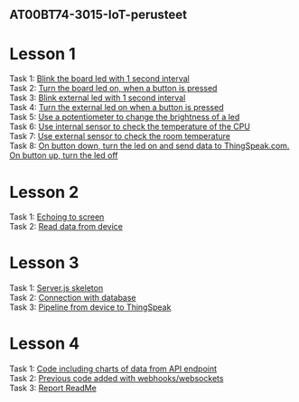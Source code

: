 ## AT00BT74-3015-IoT-perusteet

# Lesson 1
Task 1: [Blink the board led with 1 second interval](https://github.com/MtrS4n0/AT00BT74-3015-IoT-perusteet/blob/584a2a84ebe72c988137163139729655580c43d4/L1_T1)<br />
Task 2: [Turn the board led on, when a button is pressed](https://github.com/MtrS4n0/AT00BT74-3015-IoT-perusteet/blob/9ff26e83be782f1bdf6c37522f208a795b9bb45d/L1_T2)<br />
Task 3: [Blink external led with 1 second interval](https://github.com/MtrS4n0/AT00BT74-3015-IoT-perusteet/blob/3a8f630d9b8d3c3e5d0e41dd766b82a8e8feb3d2/L1_T3)<br />
Task 4: [Turn the external led on when a button is pressed](https://github.com/MtrS4n0/AT00BT74-3015-IoT-perusteet/blob/3a8f630d9b8d3c3e5d0e41dd766b82a8e8feb3d2/L1_T4)<br />
Task 5: [Use a potentiometer to change the brightness of a led](https://github.com/MtrS4n0/AT00BT74-3015-IoT-perusteet/blob/3a8f630d9b8d3c3e5d0e41dd766b82a8e8feb3d2/L1_T5)<br />
Task 6: [Use internal sensor to check the temperature of the CPU](https://github.com/MtrS4n0/AT00BT74-3015-IoT-perusteet/blob/3a8f630d9b8d3c3e5d0e41dd766b82a8e8feb3d2/L1_T6)<br />
Task 7: [Use external sensor to check the room temperature]()<br />
Task 8: [On button down, turn the led on and send data to ThingSpeak.com. On button up, turn the led off]()<br />

# Lesson 2
Task 1: [Echoing to screen](https://github.com/MtrS4n0/AT00BT74-3015-IoT-perusteet/blob/0822aed2c19d2a6ca1992acd78214a9d7b10546a/L2_T1)<br />
Task 2: [Read data from device](https://github.com/MtrS4n0/AT00BT74-3015-IoT-perusteet/blob/0822aed2c19d2a6ca1992acd78214a9d7b10546a/L2_T3)<br />

# Lesson 3
Task 1: [Server.js skeleton](https://github.com/MtrS4n0/AT00BT74-3015-IoT-perusteet/blob/cf66e64ba8edad97ea77bd7286fb06f13e70ce44/L3_T1)<br />
Task 2: [Connection with database](https://github.com/MtrS4n0/AT00BT74-3015-IoT-perusteet/blob/0822aed2c19d2a6ca1992acd78214a9d7b10546a/L3_T1)<br />
Task 3: [Pipeline from device to ThingSpeak](https://github.com/MtrS4n0/AT00BT74-3015-IoT-perusteet/blob/0822aed2c19d2a6ca1992acd78214a9d7b10546a/L2_T2)<br />

# Lesson 4
Task 1: [Code including charts of data from API endpoint](https://github.com/MtrS4n0/AT00BT74-3015-IoT-perusteet/blob/404b4437f8187d29d7e49013f5798ce275b1d214/L4_T1)<br />
Task 2: [Previous code added with webhooks/websockets](https://github.com/MtrS4n0/AT00BT74-3015-IoT-perusteet/blob/c90b6b0279046f628b8d5a9f44607e39909f83ec/L4_T2)<br />
Task 3: [Report ReadMe]()
